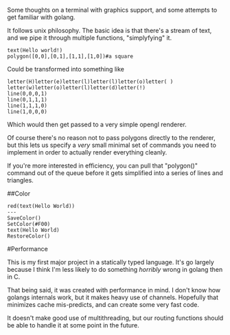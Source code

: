 Some thoughts on a terminal with graphics support, and some attempts to get
familiar with golang.

It follows unix philosophy. The basic idea is that there's a stream of text,
and we pipe it through multiple functions, "simplyfying" it.

```
text(Hello world!)
polygon([0,0],[0,1],[1,1],[1,0])#a square

```

Could be transformed into something like

```
letter(H)letter(e)letter(l)letter(l)letter(o)letter( )
letter(w)letter(o)letter(l)letter(d)letter(!)
line(0,0,0,1)
line(0,1,1,1)
line(1,1,1,0)
line(1,0,0,0)
```

Which would then get passed to a very simple opengl renderer.

Of course there's no reason not to pass polygons directly to the renderer, but
this lets us specify a *very* small minimal set of commands you need to
implement in order to actually render everything cleanly.

If you're more interested in efficiency, you can pull that "polygon()" command
out of the queue before it gets simplified into a series of lines and
triangles.

##Color

```
red(text(Hello World))
---
SaveColor()
SetColor(#F00)
text(Hello World)
RestoreColor()

```

#Performance

This is my first major project in a statically typed language. It's go largely
because I think I'm less likely to do something *horribly* wrong in golang then
in C.

That being said, it was created with performance in mind. I don't know how
golangs internals work, but it makes heavy use of channels. Hopefully that
minimizes cache mis-predicts, and can create some very fast code.

It doesn't make good use of multithreading, but our routing functions should be
able to handle it at some point in the future.
